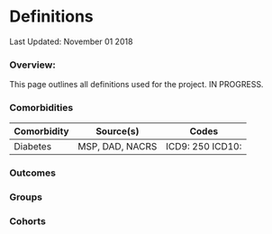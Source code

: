 Definitions
================
Last Updated: November 01 2018

### Overview:

This page outlines all definitions used for the project. IN PROGRESS.

### Comorbidities

| Comorbidity |    Source(s)    | Codes            |
|-------------|:---------------:|------------------|
| Diabetes    | MSP, DAD, NACRS | ICD9: 250 ICD10: |

### Outcomes

### Groups

### Cohorts
